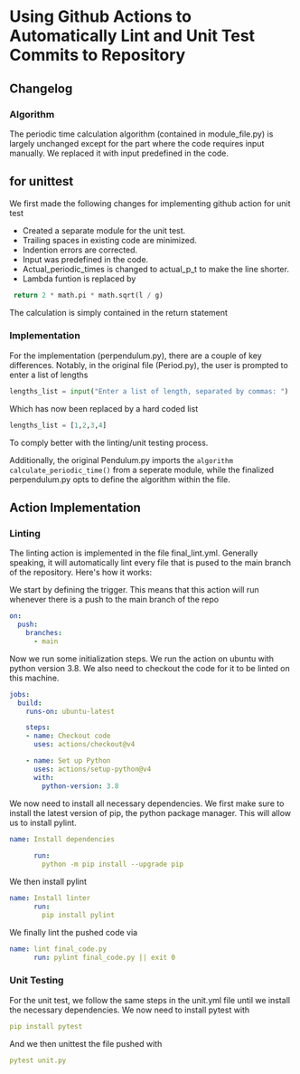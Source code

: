 # Using Github Actions to Automatically Lint and Unit Test Commits to Repository

## Changelog

### Algorithm
The periodic time calculation algorithm (contained in module_file.py) is largely unchanged except for the part where the code requires input manually. We replaced it with input predefined in the code.
## for unittest
We first made the following changes for implementing github action for unit test
- Created a separate module for the unit test.
- Trailing spaces in existing code are minimized.
- Indention errors are corrected.
- Input was predefined in the code.
- Actual_periodic_times is changed to actual_p_t to make the line shorter.
-  Lambda funtion is replaced by 
```Python
 return 2 * math.pi * math.sqrt(l / g)
```
The calculation is simply contained in the return statement


### Implementation

For the implementation (perpendulum.py), there are a couple of key differences. Notably, in the original file (Period.py), the user is prompted to enter a list of lengths
```Python
lengths_list = input("Enter a list of length, separated by commas: ")
```
Which has now been replaced by a hard coded list
```Python
lengths_list = [1,2,3,4]
```
To comply better with the linting/unit testing process.

Additionally, the original Pendulum.py imports the `algorithm calculate_periodic_time()` from a seperate module, while the finalized perpendulum.py opts to define the algorithm within the file.

## Action Implementation
### Linting

The linting action is implemented in the file final_lint.yml. Generally speaking, it will automatically lint every file that is pused to the main branch of the repository. Here's how it works:


We start by defining the trigger. This means that this action will run whenever there is a push to the main branch of the repo
``` YAML
on:
  push:
    branches:
      - main
```

Now we run some initialization steps. We run the action on ubuntu with python version 3.8. We also need to checkout the code for it to be linted on this machine.
```YAML
jobs:
  build:
    runs-on: ubuntu-latest

    steps:
    - name: Checkout code
      uses: actions/checkout@v4

    - name: Set up Python
      uses: actions/setup-python@v4
      with:
        python-version: 3.8
```

We now need to install all necessary dependencies. We first make sure to install the latest version of pip, the python package manager. This will allow us to install pylint.
```YAML
name: Install dependencies
      
      run:
        python -m pip install --upgrade pip
```

We then install pylint
```YAML
name: Install linter
      run:
        pip install pylint
```

We finally lint the pushed code via
```YAML
name: lint final_code.py
      run: pylint final_code.py || exit 0
```

### Unit Testing

For the unit test, we follow the same steps in the unit.yml file until we install the necessary dependencies. We now need to install pytest with 
```YAML
pip install pytest
```
And we then unittest the file pushed with
```YAML
pytest unit.py
```


